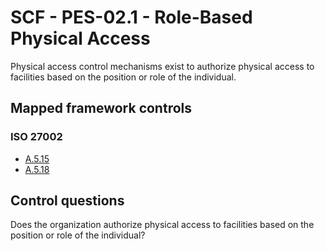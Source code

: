 # SCF - PES-02.1 - Role-Based Physical Access
Physical access control mechanisms exist to authorize physical access to facilities based on the position or role of the individual.
## Mapped framework controls
### ISO 27002
- [A.5.15](../iso27002/a-5.md#a515)
- [A.5.18](../iso27002/a-5.md#a518)
  
## Control questions
Does the organization authorize physical access to facilities based on the position or role of the individual?
  